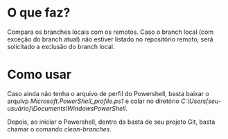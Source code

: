 # O que faz?
Compara os branches locais com os remotos. Caso o branch local (com exceção do branch atual) não estiver listado no repositório remoto, será solicitado a exclusão do branch local.

# Como usar
Caso ainda não tenha o arquivo de perfil do Powershell, basta baixar o arquivp *Microsoft.PowerShell_profile.ps1* e colar no diretório *C:\Users\[seu-usuário]\Documents\WindowsPowerShell*.

Depois, ao iniciar o Powershell, dentro da basta de seu projeto Git, basta chamar o comando *clean-branches*.
